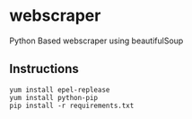 # webscraper
Python Based webscraper using beautifulSoup 

## Instructions

```
yum install epel-replease
yum install python-pip
pip install -r requirements.txt
```
